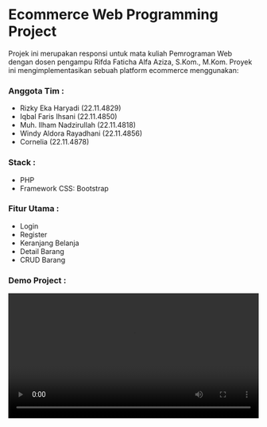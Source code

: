 
# Ecommerce Web Programming Project

Projek ini merupakan responsi untuk mata kuliah Pemrograman Web dengan dosen pengampu Rifda Faticha Alfa Aziza, S.Kom., M.Kom. Proyek ini mengimplementasikan sebuah platform ecommerce menggunakan:

### Anggota Tim :
* Rizky Eka Haryadi (22.11.4829)
* Iqbal Faris Ihsani (22.11.4850)
* Muh. Ilham Nadzirullah (22.11.4818)
* Windy Aldora Rayadhani (22.11.4856)
* Cornelia (22.11.4878)

### Stack :
* PHP
* Framework CSS: Bootstrap

### Fitur Utama :
* Login
* Register
* Keranjang Belanja
* Detail Barang
* CRUD Barang

### Demo Project :

<video width="100%" controls>
  <source src="Responsi-Web/demo.mp4" type="video/mp4">
  Your browser does not support the video tag.
</video>

